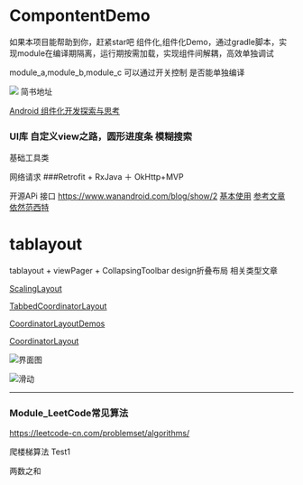 # CompontentDemo
如果本项目能帮助到你，赶紧star吧
组件化,组件化Demo，通过gradle脚本，实现module在编译期隔离，运行期按需加载，实现组件间解耦，高效单独调试

module_a,module_b,module_c 可以通过开关控制 是否能单独编译

![](https://upload-images.jianshu.io/upload_images/6970555-97195888e6115d92.gif?imageMogr2/auto-orient/strip)
简书地址

[Android 组件化开发探索与思考](https://www.jianshu.com/p/010d946e8f67)



### UI库  自定义view之路，圆形进度条 模糊搜索

基础工具类

网络请求 ###Retrofit + RxJava ＋ OkHttp+MVP 

开源APi 接口
https://www.wanandroid.com/blog/show/2
[基本使用](https://www.jianshu.com/p/1fb294ec7e3b)
[参考文章](http://wuxiaolong.me/2016/06/12/mvpRetrofitRxjava/)
[依然范西特](https://github.com/pinguo-zhouwei/RetrofitRxJavaDemo)


# tablayout
tablayout + viewPager + CollapsingToolbar design折叠布局
相关类型文章

[ScalingLayout](https://github.com/iammert/ScalingLayout)

[TabbedCoordinatorLayout](https://github.com/vitovalov/TabbedCoordinatorLayout)

[CoordinatorLayoutDemos](https://github.com/sungerk/CoordinatorLayoutDemos)

[CoordinatorLayout](https://github.com/aohanyao/CoordinatorLayout)


![界面图](https://github.com/wang709693972wei/AndroidCompontent/blob/master/image/Screenshot_1552441785.png)

![滑动](https://github.com/wang709693972wei/AndroidCompontent/blob/master/image/Screenshot_1552441800.png)


----------------------------------------------------------------------------------------
### Module_LeetCode常见算法 
 
https://leetcode-cn.com/problemset/algorithms/
 
爬楼梯算法  Test1
   
两数之和
   

